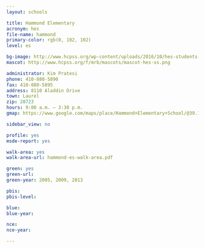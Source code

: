 ```yaml
---
layout: schools

title: Hammond Elementary
acronym: hes
file-name: hammond
primary-color: rgb(0, 102, 102)
level: es

bg-image: http://www.hcpss.org/wp-content/uploads/2016/10/hes-students-mascot.jpg
mascot: http://www.hcpss.org/f/mrb/mascots/mascot-hes-xs.png

administrator: Kim Pratesi
phone: 410-880-5890
fax: 410-880-5895
address: 8110 Aladdin Drive
town: Laurel
zip: 20723
hours: 9:00 a.m. – 3:30 p.m.
gmap: https://www.google.com/maps/place/Hammond+Elementary+School/@39.1482806,-76.8807615,17z/data=!3m1!4b1!4m2!3m1!1s0x89b7dc2ea8ef9d21:0x87e8189a19bd78a2?hl=en

sidebar_view: no

profile: yes
msde-report: yes

walk-area: yes
walk-area-url: hammond-es-walk-area.pdf

green: yes
green-url:
green-year: 2005, 2009, 2013

pbis:
pbis-level:

blue:
blue-year:

nce:
nce-year:

---
```

